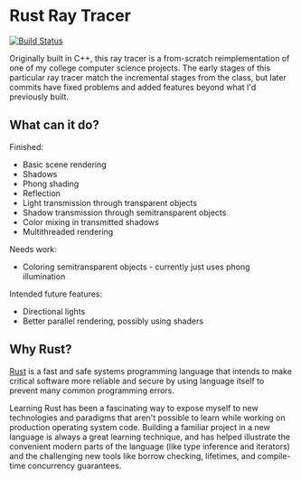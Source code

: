 Rust Ray Tracer
===============

[![Build Status](https://travis-ci.org/derekerdmann/rusttracer.svg?branch=master)](https://travis-ci.org/derekerdmann/rusttracer)

Originally built in C++, this ray tracer is a from-scratch reimplementation
of one of my college computer science projects. The early stages of this
particular ray tracer match the incremental stages from the class, but later
commits have fixed problems and added features beyond what I'd previously
built.

What can it do?
---------------
Finished:
- Basic scene rendering
- Shadows
- Phong shading
- Reflection
- Light transmission through transparent objects
- Shadow transmission through semitransparent objects
- Color mixing in transmitted shadows
- Multithreaded rendering

Needs work:
- Coloring semitransparent objects - currently just uses phong illumination

Intended future features:
- Directional lights
- Better parallel rendering, possibly using shaders

Why Rust?
---------
[Rust][rust-lang] is a fast and safe systems programming language that
intends to make critical software more reliable and secure by using language
itself to prevent many common programming errors.

[rust-lang]: https://www.rust-lang.org

Learning Rust has been a fascinating way to expose myself to new technologies
and paradigms that aren't possible to learn while working on production
operating system code. Building a familiar project in a new language is always a
great learning technique, and has helped illustrate the convenient modern
parts of the language (like type inference and iterators) and the challenging
new tools like borrow checking, lifetimes, and compile-time concurrency
guarantees.
